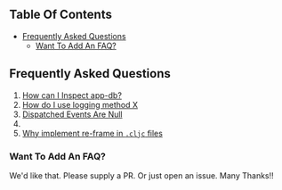 <!-- START doctoc generated TOC please keep comment here to allow auto update -->
<!-- DON'T EDIT THIS SECTION, INSTEAD RE-RUN doctoc TO UPDATE -->
## Table Of Contents

- [Frequently Asked Questions](#frequently-asked-questions)
  - [Want To Add An FAQ?](#want-to-add-an-faq)

<!-- END doctoc generated TOC please keep comment here to allow auto update -->

## Frequently Asked Questions

1. [How can I Inspect app-db?](Inspecting-app-db.md)
2. [How do I use logging method X](Logging.md)
3. [Dispatched Events Are Null](Null-Dispatched-Events.md)
4.
6.  [Why implement re-frame in `.cljc` files](Why-CLJC.md)




### Want To Add An FAQ?  

We'd like that.  Please supply a PR.  Or just open an issue. Many Thanks!!

